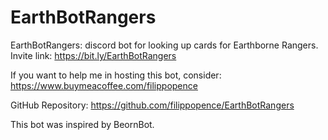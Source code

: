# EarthBotRangers
EarthBotRangers: discord bot for looking up cards for Earthborne Rangers.
Invite link: https://bit.ly/EarthBotRangers

If you want to help me in hosting this bot, consider: https://www.buymeacoffee.com/filippopence

GitHub Repository: https://github.com/filippopence/EarthBotRangers

This bot was inspired by BeornBot. 